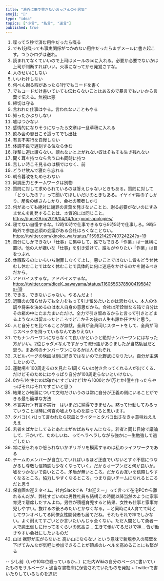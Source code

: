 ```yaml
---
title: "湯呑に筆で書きたいおっさんの小言集"
emoji: "🍵"
type: "idea"
topics: ["小言", "名言", "迷言"]
published: true
---
```


1.  喋って５秒で済む用件だったら喋る
1.  でも1分喋っても事実関係がつかめない用件だったらまずメールに書き起こす。つうかログは送れ。
1.  読まれてなくていいので上司はメールのccに入れる。必要か必要でないかは上司が判断すればいい。火事になってから発覚さすな。
1.  人のせいにしない
1.  いいわけしない
1.  何べん謝る暇があったら1行でもコードを書く
1.  でもコードだけ書いていても伝わらないことはあるので暴言でもいいから言葉で伝える。無視は悪
1.  締切は守る
1.  言われた仕事はやる。言われないこともやる
1.  知ったかぶりしない
1.  嘘はつかない
1.  感情的になりそうになったら文章は一旦草稿に入れる
1.  飲み会の翌日こそ這ってでも出社
1.  有言不実行を自慢しない
1.  体調不良で遅刻する位なら休む
1.  後輩に道は譲らない。譲れないと上がれない奴はそもそも生き残れない
1.  聞く耳を持つなら言う口も同時に持つ
1.  苦しい時こそ見るのは横ではなく、前
1.  どうせ飲んで寝たら忘れる
2.  朝令暮改をためらわない
3.  同調圧力とチームワークは別物
4.  質問に対して求められているのは答えじゃないときもある。質問に対して「どうしたの？」って聞いてほしいだけのときもある。イヤイヤ期の子しかり、産後の嫁さんしかり、会社の若者しかり
5. 何があっても絶対に謝罪の言葉を発さないことと、謝る必要がないのにすみませんを乱発することは、本質的には同じこと。https://june29.jp/2019/04/14/for-good-apologies/
6. 寝てない自慢するな。12時10時で仕事できるなら9時5時で仕事しろ。9時5時外で参加必須の会議がある会社はろくなことない。https://twitter.com/kinoko_wa/status/1159821429740724224?s=19
7. 自分にしかできない「仕事」に集中して、誰でもできる「作業」は一旦横に置け。他の人が嫌いな「仕事」を引き受けて、誰もがやりたい「作業」は目をつぶれ
8. 休暇取るのにいちいち謝罪しなくてよし。悪いことではないし皆もどうせ休むし休むことではなく休むことで具体的に何に迷惑をかけるのかを謝るべきだから。
9.  アドバイスするな。アドバイスするな。https://twitter.com/diceK_sawayama/status/1160556378500419584?s=19
10. できる、できないじゃない。やるんだよ！
7.  退職のお知らせみても全力をもって引き留めたいとかは思わない。本人の体調や将来を決めるのは本人自身の意思だから。会社は所詮単なる箱で自分はその箱の中にたまたまいただけ。全力で引き留めるからと言って引きとどまるような人は留まったところでどこかその後の人生も誰か任せだと思う。
8.  人と自分とを比べることが無駄。全員が全員同じスタートをして、全員が同じスペックを持っているなんてありえない
9.  でもナンバーワンにならなくて良いかというと絶対ナンバーワンにはなった方がいい。2位じゃダメなんですかって流行語がありましたが当然駄目だと思う。まあ何のナンバーワンになるかは人それぞれ
10.  スピルバーグの映画は別に好きではないので北野武になりたい。自分が主演したいので。
11.  運動場を100周走るのを見たら1周くらいは付き合ってくれる人が出てくる、だけどそのためにはやっぱり自分が100周走らないといけない。
12.  0から1を生むのは確かにすごいけど1から1000とか1万とか1億を作ったらやっぱそれはそれですごいと思う
13.  結果とか結論について文句だけいうのは常に自分が正義の側にいることができる最も簡単な方法
14.  不言実行＞有言不実行　はいまだに納得できません。黙って行動してみるっていうことは時に何百の嘘よりものを語ってると思います。
15.  タバコ(くれ)って言われたら灰皿とライターとタバコ出さなきゃ意味ねええええ
16.  若者をばかにしてるとあたまがおばあちゃんになる。若者と同じ目線で議論して、汗かいて、たのしいね、ってヘラヘラしながら強かに一生勉強して過ごしたい
17.  常に怒られるか怒られないかギリギリを模索するのは私のライフワークである
18.  チームのメンバーが自立していればいるほど正直でいないとすぐ不信につながるし尊敬も信頼感も少なくなっていく。だからオープンだと何が良いか。嘘をつかないで良いところ。矛盾が無いところ。だからお互いを信頼しやすくなるところ。協力しやすくなるところ。つまり良いチームになれるところだと思う
1. 保育園お迎えタイム。社内Slackでも「お迎えー」って言って在宅PCから離れるんだが、弊社すごいのは男性社員も結構この時間以降当然のように家事育児で離席しだすんよね。男性が積極育児すると結果、女性も仕事と家事育児しやすい。抜けるの後ろめたいとかなくなる。...と同時に4人育てて時としてワンオペしてる同僚女性開発者も居てだね。それもそれで神でしかない。よく耐えてすごいとか言いたいんじゃ全くない。ただ人間として勇者一人で魔王倒しに行ってるくらいの気高さ… 生きて働いてるだけで神… 皆が働きやすい会社にしたいものだ
1. 山は
裾野が広がらないと
高い山にならない
という意味で新規参入の障壁を下げてみんなが気軽に参加できることが頂点のレベルを高めることにも繋がる

-- 少し前（いや10年位経っているか...）に社内Wikiの自分のページに書いていたものをサルベージ + 適当な書物庫に保管されていたものを発掘 + Twitterで書いたりしているものを追記
